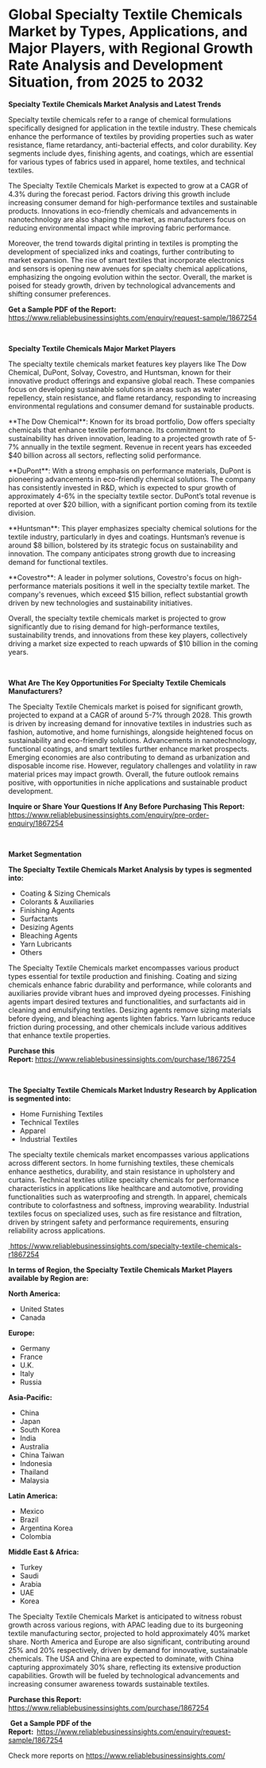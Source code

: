 <p><h1>Global Specialty Textile Chemicals Market by Types, Applications, and Major Players, with Regional Growth Rate Analysis and Development Situation, from 2025 to 2032</h1></p><p><strong>Specialty Textile Chemicals Market Analysis and Latest Trends</strong></p>
<p><p>Specialty textile chemicals refer to a range of chemical formulations specifically designed for application in the textile industry. These chemicals enhance the performance of textiles by providing properties such as water resistance, flame retardancy, anti-bacterial effects, and color durability. Key segments include dyes, finishing agents, and coatings, which are essential for various types of fabrics used in apparel, home textiles, and technical textiles.</p><p>The Specialty Textile Chemicals Market is expected to grow at a CAGR of 4.3% during the forecast period. Factors driving this growth include increasing consumer demand for high-performance textiles and sustainable products. Innovations in eco-friendly chemicals and advancements in nanotechnology are also shaping the market, as manufacturers focus on reducing environmental impact while improving fabric performance.</p><p>Moreover, the trend towards digital printing in textiles is prompting the development of specialized inks and coatings, further contributing to market expansion. The rise of smart textiles that incorporate electronics and sensors is opening new avenues for specialty chemical applications, emphasizing the ongoing evolution within the sector. Overall, the market is poised for steady growth, driven by technological advancements and shifting consumer preferences.</p></p>
<p><strong>Get a Sample PDF of the Report:&nbsp;</strong> <a href="https://www.reliablebusinessinsights.com/enquiry/request-sample/1867254?utm_campaign=2752&utm_medium=2&utm_source=Github&utm_content=ia&utm_term=03042025&utm_id=specialty-textile-chemicals">https://www.reliablebusinessinsights.com/enquiry/request-sample/1867254</a></p>
<p>&nbsp;</p>
<p><strong>Specialty Textile Chemicals Major Market Players</strong></p>
<p><p>The specialty textile chemicals market features key players like The Dow Chemical, DuPont, Solvay, Covestro, and Huntsman, known for their innovative product offerings and expansive global reach. These companies focus on developing sustainable solutions in areas such as water repellency, stain resistance, and flame retardancy, responding to increasing environmental regulations and consumer demand for sustainable products.</p><p>**The Dow Chemical**: Known for its broad portfolio, Dow offers specialty chemicals that enhance textile performance. Its commitment to sustainability has driven innovation, leading to a projected growth rate of 5-7% annually in the textile segment. Revenue in recent years has exceeded $40 billion across all sectors, reflecting solid performance.</p><p>**DuPont**: With a strong emphasis on performance materials, DuPont is pioneering advancements in eco-friendly chemical solutions. The company has consistently invested in R&D, which is expected to spur growth of approximately 4-6% in the specialty textile sector. DuPont’s total revenue is reported at over $20 billion, with a significant portion coming from its textile division.</p><p>**Huntsman**: This player emphasizes specialty chemical solutions for the textile industry, particularly in dyes and coatings. Huntsman’s revenue is around $8 billion, bolstered by its strategic focus on sustainability and innovation. The company anticipates strong growth due to increasing demand for functional textiles.</p><p>**Covestro**: A leader in polymer solutions, Covestro's focus on high-performance materials positions it well in the specialty textile market. The company's revenues, which exceed $15 billion, reflect substantial growth driven by new technologies and sustainability initiatives.</p><p>Overall, the specialty textile chemicals market is projected to grow significantly due to rising demand for high-performance textiles, sustainability trends, and innovations from these key players, collectively driving a market size expected to reach upwards of $10 billion in the coming years.</p></p>
<p>&nbsp;</p>
<p><strong>What Are The Key Opportunities For Specialty Textile Chemicals Manufacturers?</strong></p>
<p><p>The Specialty Textile Chemicals market is poised for significant growth, projected to expand at a CAGR of around 5-7% through 2028. This growth is driven by increasing demand for innovative textiles in industries such as fashion, automotive, and home furnishings, alongside heightened focus on sustainability and eco-friendly solutions. Advancements in nanotechnology, functional coatings, and smart textiles further enhance market prospects. Emerging economies are also contributing to demand as urbanization and disposable income rise. However, regulatory challenges and volatility in raw material prices may impact growth. Overall, the future outlook remains positive, with opportunities in niche applications and sustainable product development.</p></p>
<p><strong>Inquire or Share Your Questions If Any Before Purchasing This Report:</strong> <a href="https://www.reliablebusinessinsights.com/enquiry/pre-order-enquiry/1867254?utm_campaign=2752&utm_medium=2&utm_source=Github&utm_content=ia&utm_term=03042025&utm_id=specialty-textile-chemicals">https://www.reliablebusinessinsights.com/enquiry/pre-order-enquiry/1867254</a></p>
<p>&nbsp;</p>
<p><strong>Market Segmentation</strong></p>
<p><strong>The Specialty Textile Chemicals Market Analysis by types is segmented into:</strong></p>
<p><ul><li>Coating & Sizing Chemicals</li><li>Colorants & Auxiliaries</li><li>Finishing Agents</li><li>Surfactants</li><li>Desizing Agents</li><li>Bleaching Agents</li><li>Yarn Lubricants</li><li>Others</li></ul></p>
<p><p>The Specialty Textile Chemicals market encompasses various product types essential for textile production and finishing. Coating and sizing chemicals enhance fabric durability and performance, while colorants and auxiliaries provide vibrant hues and improved dyeing processes. Finishing agents impart desired textures and functionalities, and surfactants aid in cleaning and emulsifying textiles. Desizing agents remove sizing materials before dyeing, and bleaching agents lighten fabrics. Yarn lubricants reduce friction during processing, and other chemicals include various additives that enhance textile properties.</p></p>
<p><strong>Purchase this Report:&nbsp;</strong><a href="https://www.reliablebusinessinsights.com/purchase/1867254?utm_campaign=2752&utm_medium=2&utm_source=Github&utm_content=ia&utm_term=03042025&utm_id=specialty-textile-chemicals">https://www.reliablebusinessinsights.com/purchase/1867254</a></p>
<p>&nbsp;</p>
<p><strong>The Specialty Textile Chemicals Market Industry Research by Application is segmented into:</strong></p>
<p><ul><li>Home Furnishing Textiles</li><li>Technical Textiles</li><li>Apparel</li><li>Industrial Textiles</li></ul></p>
<p><p>The specialty textile chemicals market encompasses various applications across different sectors. In home furnishing textiles, these chemicals enhance aesthetics, durability, and stain resistance in upholstery and curtains. Technical textiles utilize specialty chemicals for performance characteristics in applications like healthcare and automotive, providing functionalities such as waterproofing and strength. In apparel, chemicals contribute to colorfastness and softness, improving wearability. Industrial textiles focus on specialized uses, such as fire resistance and filtration, driven by stringent safety and performance requirements, ensuring reliability across applications.</p></p>
<p><a href="https://www.reliablebusinessinsights.com/specialty-textile-chemicals-r1867254?utm_campaign=2752&utm_medium=2&utm_source=Github&utm_content=ia&utm_term=03042025&utm_id=specialty-textile-chemicals">&nbsp;https://www.reliablebusinessinsights.com/specialty-textile-chemicals-r1867254</a></p>
<p><strong>In terms of Region, the Specialty Textile Chemicals Market Players available by Region are:</strong></p>
<p>
    <p> <strong> North America: </strong>
        <ul>
            <li>United States</li>
            <li>Canada</li>
        </ul>
        </p> 
    <p> <strong> Europe: </strong>
        <ul>
            <li>Germany</li>
            <li>France</li>
            <li>U.K.</li>
            <li>Italy</li>
            <li>Russia</li>
        </ul>
        </p> 
    <p> <strong> Asia-Pacific: </strong>
        <ul>
            <li>China</li>
            <li>Japan</li>
            <li>South Korea</li>
            <li>India</li>
            <li>Australia</li>
            <li>China Taiwan</li>
            <li>Indonesia</li>
            <li>Thailand</li>
            <li>Malaysia</li>
        </ul>
        </p> 
    <p> <strong> Latin America: </strong>
        <ul>
            <li>Mexico</li>
            <li>Brazil</li>
            <li>Argentina Korea</li>
            <li>Colombia</li>
        </ul>
        </p> 
    <p> <strong> Middle East & Africa: </strong>
        <ul>
            <li>Turkey</li>
            <li>Saudi</li>
            <li>Arabia</li>
            <li>UAE</li>
            <li>Korea</li>
        </ul>
    </p>
    </p>
<p><p>The Specialty Textile Chemicals Market is anticipated to witness robust growth across various regions, with APAC leading due to its burgeoning textile manufacturing sector, projected to hold approximately 40% market share. North America and Europe are also significant, contributing around 25% and 20% respectively, driven by demand for innovative, sustainable chemicals. The USA and China are expected to dominate, with China capturing approximately 30% share, reflecting its extensive production capabilities. Growth will be fueled by technological advancements and increasing consumer awareness towards sustainable textiles.</p></p>
<p><strong>Purchase this Report: </strong><a href="https://www.reliablebusinessinsights.com/purchase/1867254?utm_campaign=2752&utm_medium=2&utm_source=Github&utm_content=ia&utm_term=03042025&utm_id=specialty-textile-chemicals">https://www.reliablebusinessinsights.com/purchase/1867254</a></p>
<p>&nbsp;<strong>Get a Sample PDF of the Report:&nbsp;&nbsp;</strong><a href="https://www.reliablebusinessinsights.com/enquiry/request-sample/1867254?utm_campaign=2752&utm_medium=2&utm_source=Github&utm_content=ia&utm_term=03042025&utm_id=specialty-textile-chemicals">https://www.reliablebusinessinsights.com/enquiry/request-sample/1867254</a></p>
<p><strong></strong></p>
<p>Check more reports on <a href="https://www.reliablebusinessinsights.com/?utm_campaign=2752&utm_medium=2&utm_source=Github&utm_content=ia&utm_term=03042025&utm_id=specialty-textile-chemicals">https://www.reliablebusinessinsights.com/</a></p>
